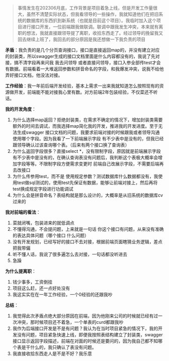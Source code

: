 > 事情发生在202306月底，工作背景是项目着急上线，但是开发工作量很大，虽然不清楚实际状态，但我看领导的一些操作，我就知道他们在把旧系统的数据库的东西扒到新系统（也就是目前这个项目）。我临时加入这个项目进行接口开发，一位前端跟我做联调。联调中跟我发生冲突，本来就有离职的想法，我就直接跟领导提了离职，收拾东西走了。经过领导的挽留我又回去继续上班了，我回去的部分原因是我还想做一下我负责的项目

**矛盾**：我负责的是几个分页查询接口，接口是直接返回map的，并没有建立对应的封装类，所以swagger生成的接口文档里面是什么内容都没有的，我说了先对接，搞不清字段再来问我 我去问领导 或者直接问领导，接口入参全部传test才会有数据。前端看着一大堆返回参数和拼音命名的字段，和我爆发冲突，说我不给他弄好接口文档，他没法对接。

**工作经验**：我一年前后端开发经验，基本上需求一出来我就知道怎么按照现有的资源做开发，前端能不能对接我心里有数。对方前端2年包装经验，不仅菜还不听话。

**我的开发角度**：

1. 为什么选择map返回？拒绝封装类，在需求不确定的情况下，增加封装类需要额外的时间去调试，而我选择map简化我的开发，推进我的开发进度。至于无法生成swagger 接口文档的问题，我要求前端对接的时候跟我或者领导沟通 使用哪个字段。因为我看了一下前端展示字段 有不少表中是没有的，但我已经跟领导确认过该查询哪个表。（后来有两个接口换了查询表）
2. 为什么返回字段很多？直接select *，没有限制字段，原因就是前端展示字段 有不少表中是没有的，在确认查询表没有问题后，我判断这个表极大概率会增加字段等等。不限制字段方便需求变更时 前端自己改展示字段，不需要后端再去改接口
3. 为什么传参用test，而不是 使用规定参数？测试数据库什么数据都没有，我使用test做sql测试的，使用test先保证有数据，能够让前端对接上，然后再将test换成规定字段进行功能调试
4. 为什么会是拼音命名？表结构就是那么设计的，大概率是从旧系统的数据库cv过来的

**我对前端的看法**：

1. 菜就闭嘴，包装进来的就低调点
2. 不懂得沟通，不会提问题，上来就是一句话 你这个接口有问题，从来没有准确的表达具体问题（哪个接口 什么问题）
3. 没有开发规划，已经写好的接口不去对接，根据前端页面瞎猜业务逻辑，差点把我带偏
4. 听不懂人话，我说了很多遍怎么去对接，一句话都没听进去
5. 急躁

**为什么提离职**：

1. 钱少事多，工资倒挂
2. 项目这么赶，还一点好处没有
3. 我这实实在在一年工作经验，一个0经验的还跟我吵

**总结**：

1. 我觉得此次矛盾点绝大部分原因在前端，因为他刚来公司的时候就已经有过一次冲突，那时候项目还不着急，一个单表的curd都跟我吵
2. 我作为后端接口开发是不是有问题？我认为在当时项目紧急的情况下，我的开发没有问题，项目紧急快速上线，即便我按照表结构建立了封装类，swagger 接口显示返回字段描述，前端在对面的时候还是要问的，因为我自己都不知哪个表是干什么的，我只确认了表没有问题。
3. 我直接收拾东西走人是不是不好？我乐意